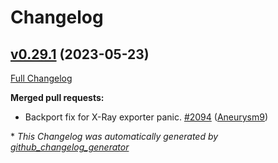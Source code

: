 # Changelog

## [v0.29.1](https://github.com/aws-observability/aws-otel-collector/tree/v0.29.1) (2023-05-23)

[Full Changelog](https://github.com/aws-observability/aws-otel-collector/compare/v0.29.0...v0.29.1)

**Merged pull requests:**

- Backport fix for X-Ray exporter panic. [\#2094](https://github.com/aws-observability/aws-otel-collector/pull/2094) ([Aneurysm9](https://github.com/Aneurysm9))


\* *This Changelog was automatically generated by [github_changelog_generator](https://github.com/github-changelog-generator/github-changelog-generator)*
